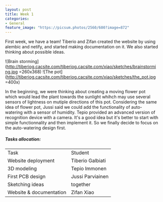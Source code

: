 ```yaml
---
layout: post
title: Week 1
categories:
- General
feature_image: "https://picsum.photos/2560/600?image=872"
---
```


<p>First week, we have a team! Tiberio and Zifan created the website by using alembic and netify, and started making documentation on it. We also started thinking about possible ideas.  
</p>

<!-- <img url="http://tiberiog.cacsite.com/tiberiog.cacsite.com/xiao/sketches/brainstorming.jpg"
     alt="brain storming"
     style="float: left; margin: 10px;display:inline;" with="260" height="368"/>

<img url="http://tiberiog.cacsite.com/tiberiog.cacsite.com/xiao/sketches/brainstorming.jpg"
     alt="The pot"
     style="float: left; margin: 10px;display:inline;" with="450" height="368"/> -->

![Brain storming](http://tiberiog.cacsite.com/tiberiog.cacsite.com/xiao/sketches/brainstorming.jpg =260x368)
![The pot](http://tiberiog.cacsite.com/tiberiog.cacsite.com/xiao/sketches/the_pot.jpg =400x)
<!-- 
{% include figure.html image="http://tiberiog.cacsite.com/tiberiog.cacsite.com/xiao/sketches/brainstorming.jpg" caption="brain storming" width="300" height="425" border="solid 3px rgba(0,0,0,0.2)"%}
{% include figure.html image="http://tiberiog.cacsite.com/tiberiog.cacsite.com/xiao/sketches/the_pot.jpg" caption="The pot" width="400" height="300" %} -->

<p>
In the beginning, we were thinking about creating a moving flower pot which would lead the plant towards the sunlight whihch may use several sensors of lightness on mutiple directions of this pot. Considering the same idea of flower pot, Jussi said we could add the functionality of auto-watering with a sensor of humidity. Tepio provided an advanced version of recognition device with a camera. It's a good idea but it's better to start with simple functionnality and then implement it. So we finally decide to focus on the auto-watering design first.  
</p>


##### Tasks allocation:
<table style= "word-wrap:break-word;word-break:break-all;">
<tr>
<td>Task </td>
<td>Student</td>
</tr>
<tr>
<td>Website deployment </td>
<td>Tiberio Galbiati</td>
</tr>
<tr>
<td>3D modeling </td>
<td>Tepio Immonen</td>
</tr>
<tr>
<td>First PCB design </td>
<td> Jussi Parviainen</td>
</tr>
<tr>
<td>Sketching ideas  </td>
<td>together</td>
</tr>
<tr>
<td>Website & documentation</td>
<td>Zifan Xiao</td>
</tr>
</table>
